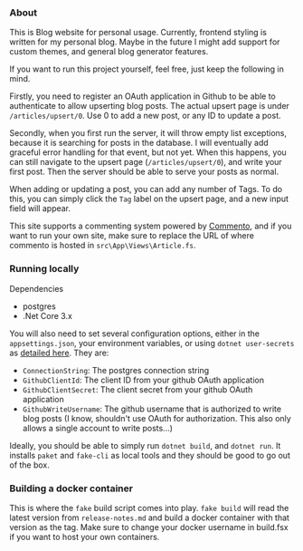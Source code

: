 ### About
This is Blog website for personal usage. Currently, frontend styling is written for my personal blog. Maybe in the future I might add support for custom themes, and general blog generator features.

If you want to run this project yourself, feel free, just keep the following in mind.

Firstly, you need to register an OAuth application in Github to be able to authenticate to allow upserting blog posts.
The actual upsert page is under `/articles/upsert/0`. Use 0 to add a new post, or any ID to update a post.

Secondly, when you first run the server, it will throw empty list exceptions, because it is searching for posts in the database. I will eventually add graceful error handling for that event, but not yet. When this happens, you can still navigate to the upsert page (`/articles/upsert/0`), and write your first post. Then the server should be able to serve your posts as normal.

When adding or updating a post, you can add any number of Tags. To do this, you can simply click the `Tag` label on the upsert page, and a new input field will appear.

This site supports a commenting system powered by [Commento](https://www.commento.io/), and if you want to run your own site, make sure to replace the URL of where commento is hosted in `src\App\Views\Article.fs`.

### Running locally
Dependencies
* postgres
* .Net Core 3.x

You will also need to set several configuration options, either in the `appsettings.json`, your environment variables, or using `dotnet user-secrets` as [detailed here](https://docs.microsoft.com/en-us/aspnet/core/security/app-secrets?view=aspnetcore-3.0&tabs=windows).
They are:
* `ConnectionString`: The postgres connection string
* `GithubClientId`: The client ID from your github OAuth application
* `GithubClientSecret`: The client secret from your github OAuth application
* `GithubWriteUsername`: The github username that is authorized to write blog posts (I know, shouldn't use OAuth for authorization. This also only allows a single account to write posts...)

Ideally, you should be able to simply run `dotnet build`, and `dotnet run`. It installs `paket` and `fake-cli` as local tools and they should be good to go out of the box.

### Building a docker container
This is where the `fake` build script comes into play. `fake build` will read the latest version from `release-notes.md` and build a docker container with that version as the tag. Make sure to change your docker username in build.fsx if you want to host your own containers.
